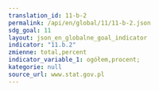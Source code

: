 ```yaml
---
translation_id: 11-b-2
permalink: /api/en/global/11/11-b-2.json
sdg_goal: 11
layout: json_en_globalne_goal_indicator
indicator: "11.b.2"
zmienne: total,percent
indicator_variable_1: ogółem,procent;
kategorie: null
source_url: www.stat.gov.pl
---
```

